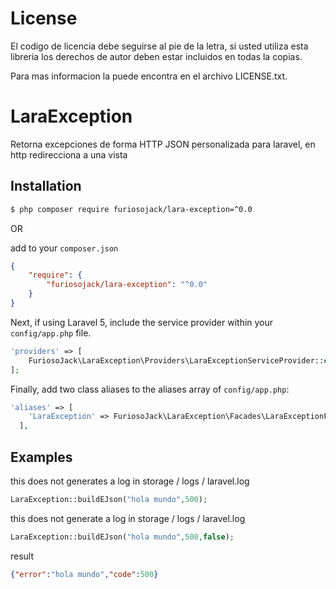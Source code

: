 # License

  El codigo de licencia debe seguirse al pie de la letra, si usted utiliza esta libreria los derechos de autor deben estar incluidos en todas la copias.
  
  Para mas informacion la puede encontra en el archivo LICENSE.txt.

  
# LaraException
Retorna excepciones de forma HTTP  JSON personalizada para laravel, en http redirecciona a una vista

## Installation 

```bash
$ php composer require furiosojack/lara-exception=^0.0
```

OR 

add to your `composer.json`

```json
{
    "require": {
        "furiosojack/lara-exception": "^0.0"
    }
}
```

Next, if using Laravel 5, include the service provider within your `config/app.php` file.

```php
'providers' => [
    FuriosoJack\LaraException\Providers\LaraExceptionServiceProvider::class,
];
```

Finally, add two class aliases to the aliases array of `config/app.php`:

```php
'aliases' => [
    'LaraException' => FuriosoJack\LaraException\Facades\LaraExceptionFacade::class,
  ],
```


## Examples
this does not generates a log in storage / logs / laravel.log

 ```php
 LaraException::buildEJson("hola mundo",500);
```

this does not generate a log in storage / logs / laravel.log

 ```php
 LaraException::buildEJson("hola mundo",500,false);
```

result 
```json
{"error":"hola mundo","code":500}
```

